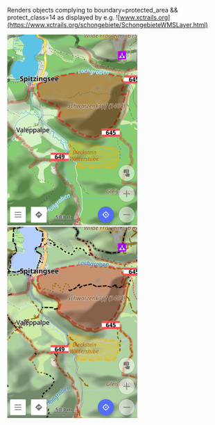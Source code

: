 Renders objects complying to boundary=protected_area && protect_class=14 as displayed by e.g. ![www.xctrails.org](https://www.xctrails.org/schongebiete/SchongebieteWMSLayer.html)

<img src="default.png" width=300> <img src="tourenansicht.png" width=300>
